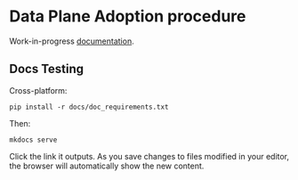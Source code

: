 Data Plane Adoption procedure
=============================

Work-in-progress [documentation](https://openstack-k8s-operators.github.io/data-plane-adoption).


Docs Testing
------------

Cross-platform:

```
pip install -r docs/doc_requirements.txt
```

Then:

```
mkdocs serve
```

Click the link it outputs. As you save changes to files modified in your editor,
the browser will automatically show the new content.
